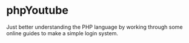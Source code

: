 # phpYoutube
Just better understanding the PHP language by working through some online guides to make a simple login system.
